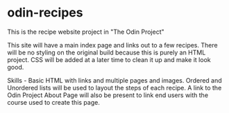 # odin-recipes

This is the recipe website project in "The Odin Project"

  This site will have a main index page and links out to a few recipes. There 
will be no styling on the original build because this is purely an HTML project. CSS will be added at a later time to clean it up and make it look good.

  Skills - Basic HTML with links and multiple pages and images. Ordered and
Unordered lists will be used to layout the steps of each recipe. A link to the
Odin Project About Page will also be present to link end users with the course 
used to create this page.